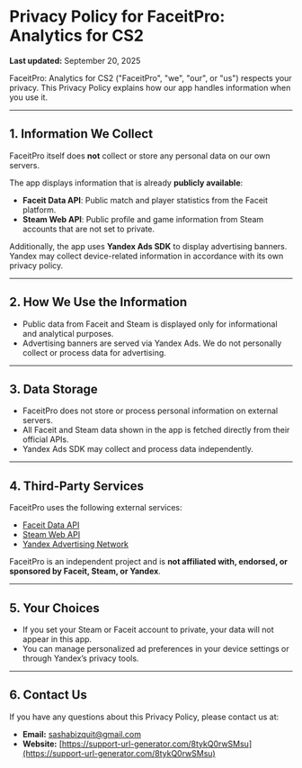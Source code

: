 # Privacy Policy for FaceitPro: Analytics for CS2

**Last updated:** September 20, 2025  

FaceitPro: Analytics for CS2 ("FaceitPro", "we", "our", or "us") respects your privacy. This Privacy Policy explains how our app handles information when you use it.  

---

## 1. Information We Collect
FaceitPro itself does **not** collect or store any personal data on our own servers.  

The app displays information that is already **publicly available**:  
- **Faceit Data API**: Public match and player statistics from the Faceit platform.  
- **Steam Web API**: Public profile and game information from Steam accounts that are not set to private.  

Additionally, the app uses **Yandex Ads SDK** to display advertising banners. Yandex may collect device-related information in accordance with its own privacy policy.  

---

## 2. How We Use the Information
- Public data from Faceit and Steam is displayed only for informational and analytical purposes.  
- Advertising banners are served via Yandex Ads. We do not personally collect or process data for advertising.  

---

## 3. Data Storage
- FaceitPro does not store or process personal information on external servers.  
- All Faceit and Steam data shown in the app is fetched directly from their official APIs.  
- Yandex Ads SDK may collect and process data independently.  

---

## 4. Third-Party Services
FaceitPro uses the following external services:  
- [Faceit Data API](https://developers.faceit.com/terms)  
- [Steam Web API](https://steamcommunity.com/dev/apiterms)  
- [Yandex Advertising Network](https://yandex.ru/legal/mobileads_sdk_agreement/en/)  

FaceitPro is an independent project and is **not affiliated with, endorsed, or sponsored by Faceit, Steam, or Yandex**.  

---

## 5. Your Choices
- If you set your Steam or Faceit account to private, your data will not appear in this app.  
- You can manage personalized ad preferences in your device settings or through Yandex’s privacy tools.  

---

## 6. Contact Us
If you have any questions about this Privacy Policy, please contact us at:  
- **Email:** sashabizquit@gmail.com  
- **Website:** [https://support-url-generator.com/8tykQ0rwSMsu](https://support-url-generator.com/8tykQ0rwSMsu)
